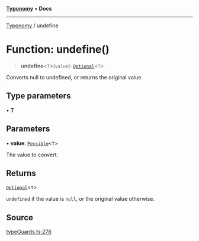 [**Typonomy**](../README.md) • **Docs**

***

[Typonomy](../globals.md) / undefine

# Function: undefine()

> **undefine**\<`T`\>(`value`): [`Optional`](../type-aliases/Optional.md)\<`T`\>

Converts null to undefined, or returns the original value.

## Type parameters

• **T**

## Parameters

• **value**: [`Possible`](../type-aliases/Possible.md)\<`T`\>

The value to convert.

## Returns

[`Optional`](../type-aliases/Optional.md)\<`T`\>

`undefined` if the value is `null`, or the original value otherwise.

## Source

[typeGuards.ts:278](https://github.com/softcraft-development/typonomy/blob/dfbcc96600b9b9b8c6faf47f3caef423e4f1568c/src/typeGuards.ts#L278)
